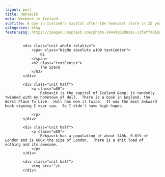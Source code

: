 ```yaml
---
layout: post
title: Rekyavik
meta: Weekend in Iceland
subTitle: A day in Iceland's capital after the heaviest storm in 25 years
categories: blog
featureImg: https://images.unsplash.com/photo-1444526288091-13feffd062e3?crop=entropy&fit=crop&fm=jpg&h=1200&ixjsv=2.1.0&ixlib=rb-0.3.5&q=80&w=2300
---
```


<div class="grid">

		 	<div class="unit whole relative">
		 		<span class="bigNo absolute w100 textCenter">
		 			01
		 		</span>		 		
		 		<h2 class="textCenter">
		 			The Space
		 		</h2>
		 	</div>

			<div class="unit half">		
		 		<p class="w80">
		 			Rekyavik is the capital of Iceland &amp; is randomly twinned with my hometown of Hull.  There is a book in England, the Worst Place To Live.  Hull has won it twice.  It was the most awkward book signing I ever saw.  So I didn't have high hopes.
		 			
		 		</p> 			 	
			</div>	

			<div class="unit half">		
		 		<p class="w80">
		 			Rekyavik has a population of about 140k, 0.01% of London and is 600x the size of London.  There is a shit load of nothing and its awesome.
		 		</p> 			 	
			</div>	

			<div class="unit half">
				<img src=""/>
			</div>	

</div>


